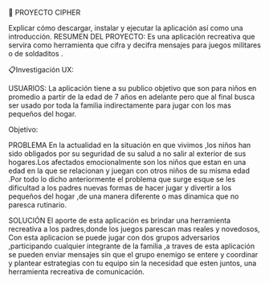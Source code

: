 🚀 PROYECTO CIPHER

Explicar cómo descargar, instalar y ejecutar la aplicación así como una introducción.
RESUMEN DEL PROYECTO:
Es una aplicación recreativa que servira como herramienta que cifra y decifra mensajes para juegos militares o de soldaditos .


 📋Investigación UX:

USUARIOS:
La aplicación tiene a su publico objetivo que son para niños en promedio a partir de la edad de 7 años en adelante pero que al 
final busca ser usado por toda la familia indirectamente para jugar con los mas pequeños del hogar.

Objetivo:

PROBLEMA
En la actualidad en la situación en que vivimos ,los niños han sido obligados por su seguridad de su salud  a no salir  al 
exterior de sus hogares.Los afectados emocionalmente son los niños que estan en una edad en la que se relacionan y juegan con
otros niños de su misma edad .Por todo lo dicho anteriormente el problema que surge esque se les dificultad a los padres nuevas 
formas de hacer jugar y divertir a los pequeños del hogar ,de una manera diferente o mas dinamica que no paresca rutinario.

SOLUCIÓN
El aporte de esta aplicación es brindar una herramienta recreativa a los padres,donde los juegos parescan mas reales y novedosos, 
Con esta aplicacion se puede jugar con dos grupos adversarios ,participando cualquier integrante de la familia ,a traves de esta 
aplicación se pueden enviar mensajes sin que el grupo enemigo se entere y coordinar y plantear estrategias con tu equipo 
sin la necesidad que esten juntos, una herramienta recreativa de comunicación.

































